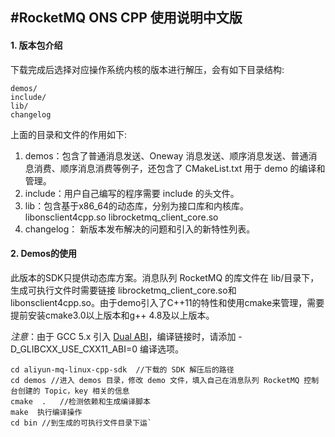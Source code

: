 #RocketMQ ONS CPP 使用说明中文版
-------------
#### 1. 版本包介绍

下载完成后选择对应操作系统内核的版本进行解压，会有如下目录结构: 
```
demos/
include/
lib/
changelog
```
上面的目录和文件的作用如下: 
1. demos：包含了普通消息发送、Oneway 消息发送、顺序消息发送、普通消息消费、顺序消息消费等例子，还包含了 CMakeList.txt 用于 demo 的编译和管理。
2. include：用户自己编写的程序需要 include 的头文件。 
3. lib：包含基于x86_64的动态库，分别为接口库和内核库。
      libonsclient4cpp.so
      librocketmq_client_core.so
4. changelog： 新版本发布解决的问题和引入的新特性列表。

#### 2. Demos的使用
此版本的SDK只提供动态库方案。消息队列 RocketMQ 的库文件在 lib/目录下，生成可执行文件时需要链接 librocketmq_client_core.so和 libonsclient4cpp.so。由于demo引入了C++11的特性和使用cmake来管理，需要提前安装cmake3.0以上版本和g++ 4.8及以上版本。 

*注意*：由于 GCC 5.x 引入 [Dual ABI](https://gcc.gnu.org/onlinedocs/libstdc++/manual/using_dual_abi.html)，编译链接时，请添加 -D_GLIBCXX_USE_CXX11_ABI=0 编译选项。
```
cd aliyun-mq-linux-cpp-sdk  //下载的 SDK 解压后的路径
cd demos //进入 demos 目录，修改 demo 文件，填入自己在消息队列 RocketMQ 控制台创建的 Topic，key 相关的信息
cmake  .   //检测依赖和生成编译脚本
make  执行编译操作
cd bin //到生成的可执行文件目录下运`
```